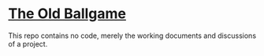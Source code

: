 # [The Old Ballgame](https://github.com/Bmbailey/theoldballgame)

This repo contains no code, merely the working documents and discussions of a project.
